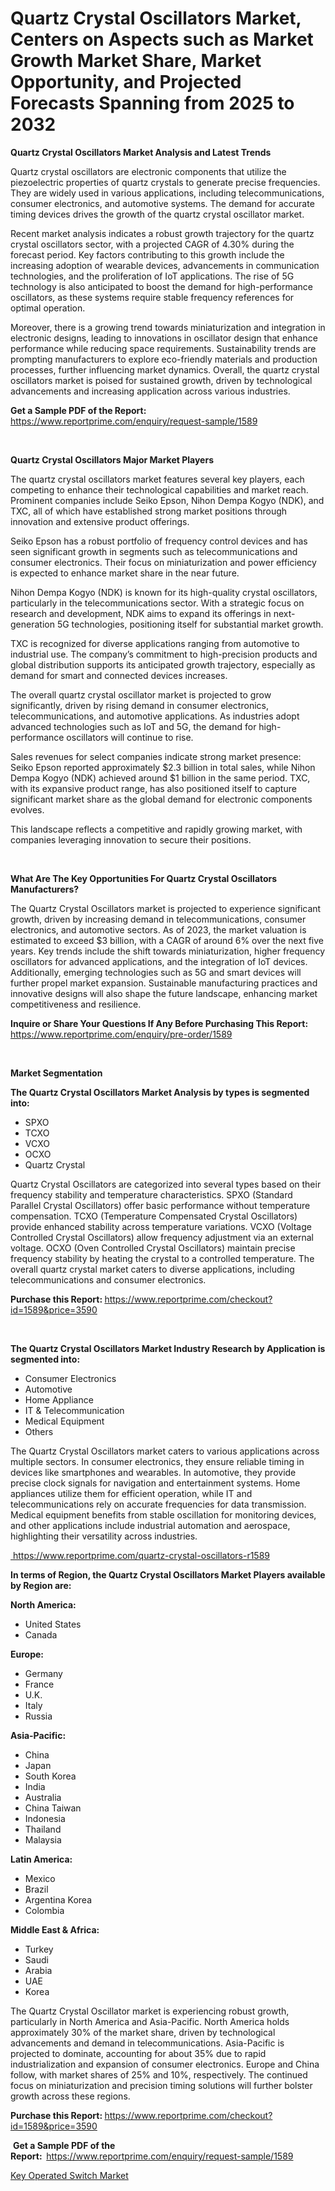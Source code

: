 <p><h1>Quartz Crystal Oscillators Market, Centers on Aspects such as Market Growth Market Share, Market Opportunity, and Projected Forecasts Spanning from 2025 to 2032</h1></p><p><strong>Quartz Crystal Oscillators Market Analysis and Latest Trends</strong></p>
<p><p>Quartz crystal oscillators are electronic components that utilize the piezoelectric properties of quartz crystals to generate precise frequencies. They are widely used in various applications, including telecommunications, consumer electronics, and automotive systems. The demand for accurate timing devices drives the growth of the quartz crystal oscillator market.</p><p>Recent market analysis indicates a robust growth trajectory for the quartz crystal oscillators sector, with a projected CAGR of 4.30% during the forecast period. Key factors contributing to this growth include the increasing adoption of wearable devices, advancements in communication technologies, and the proliferation of IoT applications. The rise of 5G technology is also anticipated to boost the demand for high-performance oscillators, as these systems require stable frequency references for optimal operation.</p><p>Moreover, there is a growing trend towards miniaturization and integration in electronic designs, leading to innovations in oscillator design that enhance performance while reducing space requirements. Sustainability trends are prompting manufacturers to explore eco-friendly materials and production processes, further influencing market dynamics. Overall, the quartz crystal oscillators market is poised for sustained growth, driven by technological advancements and increasing application across various industries.</p></p>
<p><strong>Get a Sample PDF of the Report:&nbsp;</strong> <a href="https://www.reportprime.com/enquiry/request-sample/1589?utm_campaign=2289&utm_medium=2&utm_source=Github&utm_content=ia&utm_term=18032025&utm_id=quartz-crystal-oscillators">https://www.reportprime.com/enquiry/request-sample/1589</a></p>
<p>&nbsp;</p>
<p><strong>Quartz Crystal Oscillators Major Market Players</strong></p>
<p><p>The quartz crystal oscillators market features several key players, each competing to enhance their technological capabilities and market reach. Prominent companies include Seiko Epson, Nihon Dempa Kogyo (NDK), and TXC, all of which have established strong market positions through innovation and extensive product offerings.</p><p>Seiko Epson has a robust portfolio of frequency control devices and has seen significant growth in segments such as telecommunications and consumer electronics. Their focus on miniaturization and power efficiency is expected to enhance market share in the near future.</p><p>Nihon Dempa Kogyo (NDK) is known for its high-quality crystal oscillators, particularly in the telecommunications sector. With a strategic focus on research and development, NDK aims to expand its offerings in next-generation 5G technologies, positioning itself for substantial market growth.</p><p>TXC is recognized for diverse applications ranging from automotive to industrial use. The company’s commitment to high-precision products and global distribution supports its anticipated growth trajectory, especially as demand for smart and connected devices increases.</p><p>The overall quartz crystal oscillator market is projected to grow significantly, driven by rising demand in consumer electronics, telecommunications, and automotive applications. As industries adopt advanced technologies such as IoT and 5G, the demand for high-performance oscillators will continue to rise.</p><p>Sales revenues for select companies indicate strong market presence: Seiko Epson reported approximately $2.3 billion in total sales, while Nihon Dempa Kogyo (NDK) achieved around $1 billion in the same period. TXC, with its expansive product range, has also positioned itself to capture significant market share as the global demand for electronic components evolves. </p><p>This landscape reflects a competitive and rapidly growing market, with companies leveraging innovation to secure their positions.</p></p>
<p>&nbsp;</p>
<p><strong>What Are The Key Opportunities For Quartz Crystal Oscillators Manufacturers?</strong></p>
<p><p>The Quartz Crystal Oscillators market is projected to experience significant growth, driven by increasing demand in telecommunications, consumer electronics, and automotive sectors. As of 2023, the market valuation is estimated to exceed $3 billion, with a CAGR of around 6% over the next five years. Key trends include the shift towards miniaturization, higher frequency oscillators for advanced applications, and the integration of IoT devices. Additionally, emerging technologies such as 5G and smart devices will further propel market expansion. Sustainable manufacturing practices and innovative designs will also shape the future landscape, enhancing market competitiveness and resilience.</p></p>
<p><strong>Inquire or Share Your Questions If Any Before Purchasing This Report:</strong> <a href="https://www.reportprime.com/enquiry/pre-order/1589?utm_campaign=2289&utm_medium=2&utm_source=Github&utm_content=ia&utm_term=18032025&utm_id=quartz-crystal-oscillators">https://www.reportprime.com/enquiry/pre-order/1589</a></p>
<p>&nbsp;</p>
<p><strong>Market Segmentation</strong></p>
<p><strong>The Quartz Crystal Oscillators Market Analysis by types is segmented into:</strong></p>
<p><ul><li>SPXO</li><li>TCXO</li><li>VCXO</li><li>OCXO</li><li>Quartz Crystal</li></ul></p>
<p><p>Quartz Crystal Oscillators are categorized into several types based on their frequency stability and temperature characteristics. SPXO (Standard Parallel Crystal Oscillators) offer basic performance without temperature compensation. TCXO (Temperature Compensated Crystal Oscillators) provide enhanced stability across temperature variations. VCXO (Voltage Controlled Crystal Oscillators) allow frequency adjustment via an external voltage. OCXO (Oven Controlled Crystal Oscillators) maintain precise frequency stability by heating the crystal to a controlled temperature. The overall quartz crystal market caters to diverse applications, including telecommunications and consumer electronics.</p></p>
<p><strong>Purchase this Report:&nbsp;</strong><a href="https://www.reportprime.com/checkout?id=1589&price=3590&utm_campaign=2289&utm_medium=2&utm_source=Github&utm_content=ia&utm_term=18032025&utm_id=quartz-crystal-oscillators">https://www.reportprime.com/checkout?id=1589&price=3590</a></p>
<p>&nbsp;</p>
<p><strong>The Quartz Crystal Oscillators Market Industry Research by Application is segmented into:</strong></p>
<p><ul><li>Consumer Electronics</li><li>Automotive</li><li>Home Appliance</li><li>IT & Telecommunication</li><li>Medical Equipment</li><li>Others</li></ul></p>
<p><p>The Quartz Crystal Oscillators market caters to various applications across multiple sectors. In consumer electronics, they ensure reliable timing in devices like smartphones and wearables. In automotive, they provide precise clock signals for navigation and entertainment systems. Home appliances utilize them for efficient operation, while IT and telecommunications rely on accurate frequencies for data transmission. Medical equipment benefits from stable oscillation for monitoring devices, and other applications include industrial automation and aerospace, highlighting their versatility across industries.</p></p>
<p><a href="https://www.reportprime.com/quartz-crystal-oscillators-r1589?utm_campaign=2289&utm_medium=2&utm_source=Github&utm_content=ia&utm_term=18032025&utm_id=quartz-crystal-oscillators">&nbsp;https://www.reportprime.com/quartz-crystal-oscillators-r1589</a></p>
<p><strong>In terms of Region, the Quartz Crystal Oscillators Market Players available by Region are:</strong></p>
<p>
    <p> <strong> North America: </strong>
        <ul>
            <li>United States</li>
            <li>Canada</li>
        </ul>
        </p> 
    <p> <strong> Europe: </strong>
        <ul>
            <li>Germany</li>
            <li>France</li>
            <li>U.K.</li>
            <li>Italy</li>
            <li>Russia</li>
        </ul>
        </p> 
    <p> <strong> Asia-Pacific: </strong>
        <ul>
            <li>China</li>
            <li>Japan</li>
            <li>South Korea</li>
            <li>India</li>
            <li>Australia</li>
            <li>China Taiwan</li>
            <li>Indonesia</li>
            <li>Thailand</li>
            <li>Malaysia</li>
        </ul>
        </p> 
    <p> <strong> Latin America: </strong>
        <ul>
            <li>Mexico</li>
            <li>Brazil</li>
            <li>Argentina Korea</li>
            <li>Colombia</li>
        </ul>
        </p> 
    <p> <strong> Middle East & Africa: </strong>
        <ul>
            <li>Turkey</li>
            <li>Saudi</li>
            <li>Arabia</li>
            <li>UAE</li>
            <li>Korea</li>
        </ul>
    </p>
    </p>
<p><p>The Quartz Crystal Oscillator market is experiencing robust growth, particularly in North America and Asia-Pacific. North America holds approximately 30% of the market share, driven by technological advancements and demand in telecommunications. Asia-Pacific is projected to dominate, accounting for about 35% due to rapid industrialization and expansion of consumer electronics. Europe and China follow, with market shares of 25% and 10%, respectively. The continued focus on miniaturization and precision timing solutions will further bolster growth across these regions.</p></p>
<p><strong>Purchase this Report: </strong><a href="https://www.reportprime.com/checkout?id=1589&price=3590&utm_campaign=2289&utm_medium=2&utm_source=Github&utm_content=ia&utm_term=18032025&utm_id=quartz-crystal-oscillators">https://www.reportprime.com/checkout?id=1589&price=3590</a></p>
<p>&nbsp;<strong>Get a Sample PDF of the Report:&nbsp;&nbsp;</strong><a href="https://www.reportprime.com/enquiry/request-sample/1589?utm_campaign=2289&utm_medium=2&utm_source=Github&utm_content=ia&utm_term=18032025&utm_id=quartz-crystal-oscillators">https://www.reportprime.com/enquiry/request-sample/1589</a></p>
<p><strong></strong></p>
<p><p><a href="https://github.com/latilsmickl8/Market-Research-Report-List-1/blob/main/key-operated-switch-market.md?utm_campaign=2289&utm_medium=2&utm_source=Github&utm_content=ia&utm_term=18032025&utm_id=quartz-crystal-oscillators">Key Operated Switch Market</a></p></p>